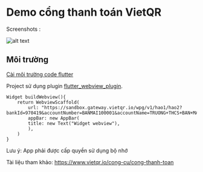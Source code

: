 # Demo cổng thanh toán VietQR


Screenshots :

![alt text](https://res.cloudinary.com/taskmanagereaglob123/image/upload/v1641463776/ezgif-5-12eaf0219b_1_jgbidx.gif "Webview 1")



## Môi trường
[Cài môi trường code flutter](https://docs.flutter.dev/get-started/install)

Project sử dụng plugin [flutter_webview_plugin](https://pub.dartlang.org/packages/flutter_webview_plugin).

```
Widget buildWebview(){
    return WebviewScaffold(
        url: "https://sandbox.gateway.vietqr.io/wpg/v1/hao1/hao2?bankId=970419&accountNumber=BANMAI100001&accountName=TRUONG+THCS+BAN+MAI&amount=18500200&description=QST123+.+Nguyen+Hong+Diep+.+5A+.+0973000123+.+Nop+hoc+phi",
        appBar: new AppBar(
        title: new Text("Widget webview"),
        ),
    )
}
```
Lưu ý: App phải được cấp quyền sử dụng bộ nhớ

Tài liệu tham khảo: https://www.vietqr.io/cong-cu/cong-thanh-toan
